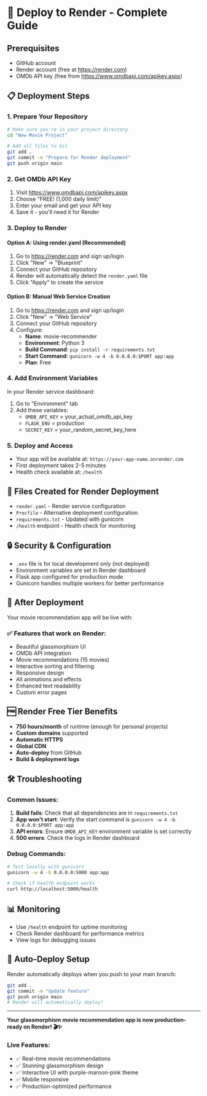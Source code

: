 # 🚀 Deploy to Render - Complete Guide

## Prerequisites

- GitHub account
- Render account (free at https://render.com)
- OMDb API key (free from https://www.omdbapi.com/apikey.aspx)

## 📋 Deployment Steps

### 1. **Prepare Your Repository**

```bash
# Make sure you're in your project directory
cd "New Movie Project"

# Add all files to Git
git add .
git commit -m "Prepare for Render deployment"
git push origin main
```

### 2. **Get OMDb API Key**

1. Visit https://www.omdbapi.com/apikey.aspx
2. Choose "FREE! (1,000 daily limit)"
3. Enter your email and get your API key
4. Save it - you'll need it for Render

### 3. **Deploy to Render**

#### Option A: Using render.yaml (Recommended)

1. Go to https://render.com and sign up/login
2. Click "New" → "Blueprint"
3. Connect your GitHub repository
4. Render will automatically detect the `render.yaml` file
5. Click "Apply" to create the service

#### Option B: Manual Web Service Creation

1. Go to https://render.com and sign up/login
2. Click "New" → "Web Service"
3. Connect your GitHub repository
4. Configure:
   - **Name**: movie-recommender
   - **Environment**: Python 3
   - **Build Command**: `pip install -r requirements.txt`
   - **Start Command**: `gunicorn -w 4 -b 0.0.0.0:$PORT app:app`
   - **Plan**: Free

### 4. **Add Environment Variables**

In your Render service dashboard:

1. Go to "Environment" tab
2. Add these variables:
   - `OMDB_API_KEY` = your_actual_omdb_api_key
   - `FLASK_ENV` = production
   - `SECRET_KEY` = your_random_secret_key_here

### 5. **Deploy and Access**

- Your app will be available at: `https://your-app-name.onrender.com`
- First deployment takes 2-5 minutes
- Health check available at: `/health`

## 📁 Files Created for Render Deployment

- `render.yaml` - Render service configuration
- `Procfile` - Alternative deployment configuration
- `requirements.txt` - Updated with gunicorn
- `/health` endpoint - Health check for monitoring

## 🔒 Security & Configuration

- `.env` file is for local development only (not deployed)
- Environment variables are set in Render dashboard
- Flask app configured for production mode
- Gunicorn handles multiple workers for better performance

## 🎯 After Deployment

Your movie recommendation app will be live with:

### ✅ Features that work on Render:

- Beautiful glassmorphism UI
- OMDb API integration
- Movie recommendations (15 movies)
- Interactive sorting and filtering
- Responsive design
- All animations and effects
- Enhanced text readability
- Custom error pages

## 🆓 Render Free Tier Benefits

- **750 hours/month** of runtime (enough for personal projects)
- **Custom domains** supported
- **Automatic HTTPS**
- **Global CDN**
- **Auto-deploy** from GitHub
- **Build & deployment logs**

## 🛠️ Troubleshooting

### Common Issues:

1. **Build fails**: Check that all dependencies are in `requirements.txt`
2. **App won't start**: Verify the start command is `gunicorn -w 4 -b 0.0.0.0:$PORT app:app`
3. **API errors**: Ensure `OMDB_API_KEY` environment variable is set correctly
4. **500 errors**: Check the logs in Render dashboard

### Debug Commands:

```bash
# Test locally with gunicorn
gunicorn -w 4 -b 0.0.0.0:5000 app:app

# Check if health endpoint works
curl http://localhost:5000/health
```

## 📊 Monitoring

- Use `/health` endpoint for uptime monitoring
- Check Render dashboard for performance metrics
- View logs for debugging issues

## 🔄 Auto-Deploy Setup

Render automatically deploys when you push to your main branch:

```bash
git add .
git commit -m "Update feature"
git push origin main
# Render will automatically deploy!
```

---

**Your glassmorphism movie recommendation app is now production-ready on Render! 🎬✨**

### Live Features:

- ✅ Real-time movie recommendations
- ✅ Stunning glassmorphism design
- ✅ Interactive UI with purple-maroon-pink theme
- ✅ Mobile responsive
- ✅ Production-optimized performance

